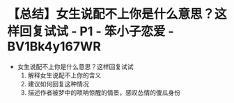 # 【总结】女生说配不上你是什么意思？这样回复试试 - P1 - 笨小子恋爱 - BV1Bk4y167WR

-   女生说配不上你是什么意思？这样回复试试
    1.  解释女生说配不上你的含义
    2.  建议如何回复这种情况
    3.  描述作者被梦中的唢呐惊醒的情景，感叹怂情的傻瓜身份